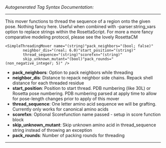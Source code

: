 _Autogenerated Tag Syntax Documentation:_

---
This mover functions to thread the sequence of a region onto the given pose. Nothing fancy here. Useful when combined with -parser:string_vars option to replace strings within the RosettaScript. For more a more fancy comparative modeling protocol, please see the lovely RosettaCM

```
<SimpleThreadingMover name="(string)"pack_neighbors="(bool; false)"
        neighbor_dis="(real; 6.0)"start_position="(string)"
        thread_sequence="(string)"scorefxn="(string)"
        skip_unknown_mutant="(bool)"pack_rounds="(non_negative_integer; 5)" />
```

-   **pack_neighbors**: Option to pack neighbors while threading
-   **neighbor_dis**: Distance to repack neighbor side chains. Repack shell distance for each threaded residue
-   **start_position**: Position to start thread. PDB numbering (like 30L) or Rosetta pose numbering. PDB numbering parsed at apply time to allow for pose-length changes prior to apply of this mover
-   **thread_sequence**: One letter amino acid sequence we will be grafting. Currently only works for canonical amino acids
-   **scorefxn**: Optional Scorefunction name passed - setup in score function block
-   **skip_unknown_mutant**: Skip unknown amino acid in thread_sequence string instead of throwing an exception
-   **pack_rounds**: Number of packing rounds for threading

---
